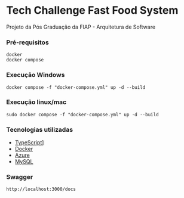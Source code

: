 # Tech Challenge Fast Food System

Projeto da Pós Graduação da FIAP - Arquitetura de Software

### Pré-requisitos
```
docker
docker compose
```

### Execução Windows
```
docker compose -f "docker-compose.yml" up -d --build
```

### Execução linux/mac
```
sudo docker compose -f "docker-compose.yml" up -d --build
```

### Tecnologias utilizadas

* [TypeScript](https://www.typescriptlang.org)]
* [Docker](https://www.docker.com)
* [Azure](https://azure.microsoft.com/pt-br/products/mysql)
* [MySQL](https://www.mysql.com)

### Swagger
```
http://localhost:3000/docs
```
